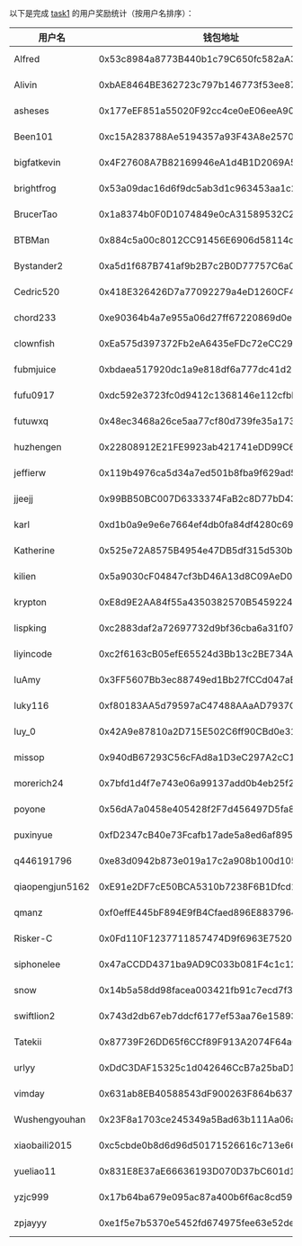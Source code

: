 以下是完成 [task1](../task/task1.md) 的用户奖励统计（按用户名排序）：


|    用户名     | 钱包地址                                   | tx                                                                                                                 |
|---------------|--------------------------------------------|--------------------------------------------------------------------------------------------------------------------|
| Alfred        | 0x53c8984a8773B440b1c79C650fc582aA38Cc5041 | [0.5 MON](https://testnet.monadexplorer.com/tx/0x0f269eb5cd55f2c59e60142119c8e3e1bf97a51c35fc10d01b6d96c7bb04e564) | 
| Alivin        | 0xbAE8464BE362723c797b146773f53ee879794623 | [0.5 MON](https://testnet.monadexplorer.com/tx/0xecbc8097ec3fc5320213079e0942daace6cecec29b24f2357bef7a49036e105a) |
| asheses       | 0x177eEF851a55020F92cc4ce0eE06eeA9062cf34B | [0.5 MON](https://testnet.monadexplorer.com/tx/0x3afe3f253004d77d802ca68ff805b08a8b6d70bc0aef36a33e3024dbf2e14f7f) |
| Been101       | 0xc15A283788Ae5194357a93F43A8e257046235cfd | [0.5 MON](https://testnet.monadexplorer.com/tx/0x793f41d20602d2a252cd002bc4e226c3fc313de848c7599822a7fcd7e756a2e6) |
| bigfatkevin   | 0x4F27608A7B82169946eA1d4B1D2069A52BA446aC | [0.5 MON](https://testnet.monadexplorer.com/tx/0x7f67c776d5d60e6189fbc23c6aeae169970d2fd37d4009ce335d311444462a64) |
| brightfrog    | 0x53a09dac16d6f9dc5ab3d1c963453aa1c268cd5c | [0.5 MON](https://testnet.monadexplorer.com/tx/0x2d531f15745464846d45fa6055c1eefdedd041be3ca86f4880e4015298fca7d2) |
| BrucerTao     | 0x1a8374b0F0D1074849e0cA31589532C2ad2806d8 | [0.5 MON](https://testnet.monadexplorer.com/tx/0x1af370c34826be1bb36e34eb7b34df80aaef66d4c951a61ef79f9e0aa58ef72b) |
| BTBMan        | 0x884c5a00c8012CC91456E6906d58114c0d1B6F0B | [0.5 MON](https://testnet.monadexplorer.com/tx/0xc946c15544216b7be6426f02840001678a4e0b863d1d507f73e0441a52acbdb2) |
| Bystander2    | 0xa5d1f687B741af9b2B7c2B0D77757C6a0De69055 | [0.5 MON](https://testnet.monadexplorer.com/tx/0xf6ba5a5c6a22283eb1a51997f85f669dd1c7b1b89e258c121b3309763789f81d) |
| Cedric520     | 0x418E326426D7a77092279a4eD1260CF446F071f1 | [0.5 MON](https://testnet.monadexplorer.com/tx/0x15c8c2441afc10b7b5da07b862841f8a47a45a969ae963fa15a532a84832a0a8) |
| chord233      | 0xe90364b4a7e955a06d27ff67220869d0e8cfe093 | [0.5 MON](https://testnet.monadexplorer.com/tx/0x95a7c88a80cc67615788619009f31473876ba62caea1a01285c24c94c6a44859) |
| clownfish     | 0xEa575d397372Fb2eA6435eFDc72eCC29BecfC396 | [0.5 MON](https://testnet.monadexplorer.com/tx/0x4813f72879e6e1e2ff23f511621f32da2e60220decd6febe5c6ef285a52573ea) |
| fubmjuice     | 0xbdaea517920dc1a9e818df6a777dc41d25921811 | [0.5 MON](https://testnet.monadexplorer.com/tx/0xda448ad3e6b5eb9d550762489ac8e676677034e2f62e4d44ff60af6aa7874172) |
| fufu0917      | 0xdc592e3723fc0d9412c1368146e112cfbbce77a9 | [0.5 MON](https://testnet.monadexplorer.com/tx/0xc7c758c5dc0a070c7b6f7737641cd701acc624314c60e512b26fbf4c83b07926) |
| futuwxq       | 0x48ec3468a26ce5aa77cf80d739fe35a1735304e1 | [0.5 MON](https://testnet.monadexplorer.com/tx/0x5dfaa156a8b1544e152c6b3a8146c1c9d65aa9dec7d307e19246fc4e6a870632) |
| huzhengen     | 0x22808912E21FE9923ab421741eDD99C611A2661C | [0.5 MON](https://testnet.monadexplorer.com/tx/0x18bddda75bf601af63717830926d2fbecd7ad569ae64fd756fb325929d6ef015) |
| jeffierw      | 0x119b4976ca5d34a7ed501b8fba9f629ad58a4435 | [0.5 MON](https://testnet.monadexplorer.com/tx/0x15d4bcb5075b3289c302f871d1597e7e13b7f357a56c77f85819d060dcb770ff) |
| jjeejj        | 0x99BB50BC007D6333374FaB2c8D77bD43Fe9Ce2F9 | [0.5 MON](https://testnet.monadexplorer.com/tx/0xaff7f0efab45213d4d896e6cbbd88f954d5a17aacdabd98484f8f707b64c864f) |
| karl          | 0xd1b0a9e9e6e7664ef4db0fa84df4280c69333333 | [0.5 MON](https://testnet.monadexplorer.com/tx/0x65f51bb6c8ee7c29368a0b3c5d29f6e3eb107dcfeea4657d70169248946b2a21) |
| Katherine     | 0x525e72A8575B4954e47DB5df315d530bbF49Ec59 | [0.5 MON](https://testnet.monadexplorer.com/tx/0x89a487093dd3f6bf0330fb0e889bcc1339c0f1b8edd1f09e56314d817d78a9ad) |
| kilien        | 0x5a9030cF04847cf3bD46A13d8C09AeD007673E0f | [0.5 MON](https://testnet.monadexplorer.com/tx/0x594f84991b2e496804646fd222fec25dce236f0d132d45ac365e245212a78c4d) |
| krypton       | 0xE8d9E2AA84f55a4350382570B545922405Cdb493 | [0.5 MON](https://testnet.monadexplorer.com/tx/0x0321a3347e98e2d55e7487cbb105b5156972a6ab3ae46482dff4e5b98b780bec) |
| lispking      | 0xc2883daf2a72697732d9bf36cba6a31f07c4d472 | [0.5 MON](https://testnet.monadexplorer.com/tx/0x1c3064b775d6997dfc602e830699d7f873f05c3451936c77cfae29a88122ef94) |
| liyincode     | 0xc2f6163cB05efE65524d3Bb13c2BE734A6916385 | [0.5 MON](https://testnet.monadexplorer.com/tx/0xec21e71da5ee704666d2b6ed6d031753922b5ac204686838c4e598cf37707137) |
| luAmy         | 0x3FF5607Bb3ec88749ed1Bb27fCCd047aBf60619e | [0.5 MON](https://testnet.monadexplorer.com/tx/0x1daeaf1f1c8ba280289727175bc681de43c0d7352076393369da9853174226e4) |
| luky116       | 0xf80183AA5d79597aC47488AAaAD7937C9C4dd569 | [0.5 MON](https://testnet.monadexplorer.com/tx/0x2c5240407784cf8ccb21dea357370ff60f7a9b9cdafe871af57b2eeea60e3623) |
| luy_0         | 0x42A9e87810a2D715E502C6ff90CBd0e31d40df21 | [0.5 MON](https://testnet.monadexplorer.com/tx/0x8f54ab56319da69c44a99847b0a9826a277fc29baf7b90d5232681240fa4a3f5) |
| missop        | 0x940dB67293C56cFAd8a1D3eC297A2cC1A4b10e4B | [0.5 MON](https://testnet.monadexplorer.com/tx/0x26ba3229a75bedf105644b8afcc17afd3d838d86686d603f49aa6b3fd1d16df6) |
| morerich24    | 0x7bfd1d4f7e743e06a99137add0b4eb25f2479eb1 | [0.5 MON](https://testnet.monadexplorer.com/tx/0xbf892c7ec21207f3ae2a35ae6eb93c68a168c213e51e1ac724b29cb0c645f5c8) |
| poyone        | 0x56dA7a0458e405428f2F7d456497D5fa8b083EeC | [0.5 MON](https://testnet.monadexplorer.com/tx/0x874c3e9a9c46a3136a64b4462beae19e07627e705570c46fc84becc5fcc6e5b1) |
| puxinyue      | 0xfD2347cB40e73Fcafb17ade5a8ed6af895eD1c5c | [0.5 MON](https://testnet.monadexplorer.com/tx/0x71417aabbf4d1a3ed26fa8eebc7f91702b4cc40ff1dca136df40ff4725487dc9) |
| q446191796    | 0xe83d0942b873e019a17c2a908b100d1051387ca3 | [0.5 MON](https://testnet.monadexplorer.com/tx/0xa91d892af6128cc0d69b05744817ee8dbda59fa73500ee17249d0c02c11745d9) |
| qiaopengjun5162| 0xE91e2DF7cE50BCA5310b7238F6B1Dfcd15566bE5 | [0.5 MON](https://testnet.monadexplorer.com/tx/0xb21d0bf325c18d8ffcb419eb7fdcd35509b6e8a885dc1d63b1198bc7a86ca525) |
| qmanz         | 0xf0effE445bF894E9fB4Cfaed896E8837964Ba223 | [0.5 MON](https://testnet.monadexplorer.com/tx/0xd089a977f67d86c9db2e8482d8e9ee8c4e2ce9d21d0280c86baa466e559a523c) |
| Risker-C      | 0x0Fd110F1237711857474D9f6963E75206798fB91 | [0.5 MON](https://testnet.monadexplorer.com/tx/0xbf39e9ba4325f6e1adba3535c46af299c642599dc32e528f2f4926bd66ba9f20) |
| siphonelee    | 0x47aCCDD4371ba9AD9C033b081F4c1c12D78E3F76 | [0.5 MON](https://testnet.monadexplorer.com/tx/0xc369bcfb29e8450ac1207c340af1404fef849d9d7ec9496fc3442f3ec9495854) |
| snow          | 0x14b5a58dd98facea003421fb91c7ecd7f3741ff0 | [0.5 MON](https://testnet.monadexplorer.com/tx/0x8888031abe846b9158d4f2cf62de4e66d1ce360bc367b282437c69f58352313b) |
| swiftlion2    | 0x743d2db67eb7ddcf6177ef53aa76e15893e1ece6 | [0.5 MON](https://testnet.monadexplorer.com/tx/0xee86edc95e4bc981e9dfbddc66496a33fd933605f368367ae54482a094feab04) |
| Tatekii       | 0x87739F26DD65f6CCf89F913A2074F64a6aC710E3 | [0.5 MON](https://testnet.monadexplorer.com/tx/0x04f2b3e35dc50e00e00467ba378860f20b272cc04df464753262a6d77b1f2a26) |
| urlyy         | 0xDdC3DAF15325c1d042646CcB7a25baD1FFB7f1bd | [0.5 MON](https://testnet.monadexplorer.com/tx/0xd7f387a7859a65ad5514c8eded5e5b5c643d3ca4117bf5819b030f25daadb98a) |
| vimday        | 0x631ab8EB40588543dF900263F864b6376d56A587 | [0.5 MON](https://testnet.monadexplorer.com/tx/0xa0c42a7d336bb7a3e282f24266c391b8b9033f350cc46cb3bf32d1c7d8e7aedb) |
| Wushengyouhan | 0x23F8a1703ce245349a5Bad63b111Aa06ada7bB30 | [0.5 MON](https://testnet.monadexplorer.com/tx/0xc7b74bdc108b577f2b956281d71354e522c6535b44dbff6975c5e361b2c46f79) |
| xiaobaili2015 | 0xc5cbde0b8d6d96d50171526616c713e66861c363 | [0.5 MON](https://testnet.monadexplorer.com/tx/0xf3b3cbfae7e402a1577477483fba25d9de10258d06fe5065f468a658dd19f995) |
| yueliao11     | 0x831E8E37aE66636193D070D37bC601d1F30fE0B9 | [0.5 MON](https://testnet.monadexplorer.com/tx/0x3a1c06ca985471359f079d8f3a3b7120f8d3de98b33077d3759c91da6fd42956) |
| yzjc999       | 0x17b64ba679e095ac87a400b6f6ac8cd591b517f9 | [0.5 MON](https://testnet.monadexplorer.com/tx/0xcd2c5f51d94d1e6a213da5cbf00c474722c77b55b8ff3baad3f6b37a0dde708f) |
| zpjayyy       | 0xe1f5e7b5370e5452fd674975fee63e52de283545 | [0.5 MON](https://testnet.monadexplorer.com/tx/0x1883ee290e57535fc7994a95c8221c02d32aa7a01742067b45ad622009e119b2) |



